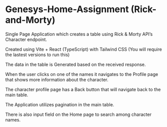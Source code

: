 # Genesys-Home-Assignment (Rick-and-Morty)

Single Page Application which creates a table using Rick & Morty API’s Character endpoint.

Created using Vite + React (TypeScript) with Tailwind CSS (You will require the lastest versions to run this)

The data in the table is Generated based on the received response.

When the user clicks on one of the names it navigates to the Profile page that shows more information
about the character.

The character profile page has a Back button that will navigate back to the main table.

The Application utilizes pagination in the main table.

There is also input field on the Home page to search among character names.
